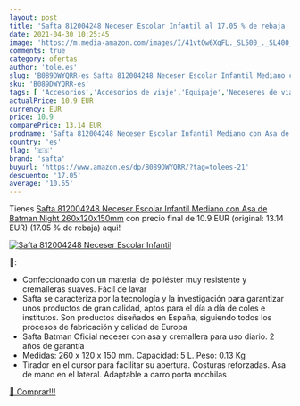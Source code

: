 ```yaml
---
layout: post
title: 'Safta 812004248 Neceser Escolar Infantil al 17.05 % de rebaja'
date: 2021-04-30 10:25:45
image: 'https://m.media-amazon.com/images/I/41vtOw6XqFL._SL500_._SL400_.jpg'
comments: true
category: ofertas
author: 'tole.es'
slug: 'B089DWYQRR-es Safta 812004248 Neceser Escolar Infantil Mediano con Asa...'
sku: 'B089DWYQRR-es'
tags: [ 'Accesorios','Accesorios de viaje','Equipaje','Neceseres de viaje','escolar','safta', ]
actualPrice: 10.9 EUR
currency: EUR
price: 10.9
comparePrice: 13.14 EUR
prodname: 'Safta 812004248 Neceser Escolar Infantil Mediano con Asa de Batman Night  260x120x150mm'
country: 'es'
flag: '🇪🇸'
brand: 'safta'
buyurl: 'https://www.amazon.es/dp/B089DWYQRR/?tag=tolees-21'
descuento: '17.05'
average: '10.65'
---
```


Tienes [Safta 812004248 Neceser Escolar Infantil Mediano con Asa de Batman Night  260x120x150mm](https://www.amazon.es/dp/B089DWYQRR/?tag=tolees-21) con precio final de  10.9 EUR (original: 13.14 EUR) (17.05 %  de rebaja) aqui!

[![Safta 812004248 Neceser Escolar Infantil](https://m.media-amazon.com/images/I/41vtOw6XqFL._SL500_._SL400_.jpg)](https://www.amazon.es/dp/B089DWYQRR/?tag=tolees-21)

🔎:

- Confeccionado con un material de poliéster muy resistente y cremalleras suaves. Fácil de lavar
- Safta se caracteriza por la tecnología y la investigación para garantizar unos productos de gran calidad, aptos para el día a día de coles e institutos. Son productos diseñados en España, siguiendo todos los procesos de fabricación y calidad de Europa
- Safta Batman Oficial neceser con asa y cremallera para uso diario. 2 años de garantía
- Medidas: 260 x 120 x 150 mm. Capacidad: 5 L. Peso: 0.13 Kg
- Tirador en el cursor para facilitar su apertura. Costuras reforzadas. Asa de mano en el lateral. Adaptable a carro porta mochilas

[🛒 Comprar!!!](https://www.amazon.es/dp/B089DWYQRR/?tag=tolees-21)
